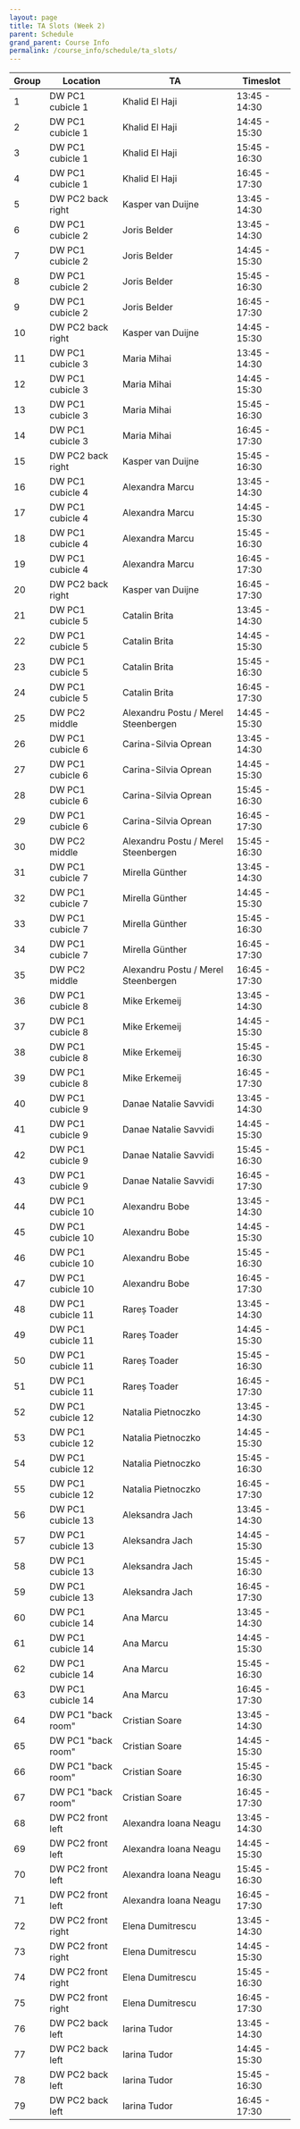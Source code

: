 ```yaml
---
layout: page
title: TA Slots (Week 2)
parent: Schedule
grand_parent: Course Info
permalink: /course_info/schedule/ta_slots/
---
```

|Group | Location | TA | Timeslot|
|--- | --- | --- | ---|
|1 | DW PC1 cubicle 1 | Khalid El Haji | 13:45 - 14:30|
|2 | DW PC1 cubicle 1 | Khalid El Haji | 14:45 - 15:30|
|3 | DW PC1 cubicle 1 | Khalid El Haji | 15:45 - 16:30|
|4 | DW PC1 cubicle 1 | Khalid El Haji | 16:45 - 17:30|
|5 | DW PC2 back right | Kasper van Duijne | 13:45 - 14:30|
|6 | DW PC1 cubicle 2 | Joris Belder | 13:45 - 14:30|
|7 | DW PC1 cubicle 2 | Joris Belder | 14:45 - 15:30|
|8 | DW PC1 cubicle 2 | Joris Belder | 15:45 - 16:30|
|9 | DW PC1 cubicle 2 | Joris Belder | 16:45 - 17:30|
|10 | DW PC2 back right | Kasper van Duijne | 14:45 - 15:30|
|11 | DW PC1 cubicle 3 | Maria Mihai | 13:45 - 14:30|
|12 | DW PC1 cubicle 3 | Maria Mihai | 14:45 - 15:30|
|13 | DW PC1 cubicle 3 | Maria Mihai | 15:45 - 16:30|
|14 | DW PC1 cubicle 3 | Maria Mihai | 16:45 - 17:30|
|15 | DW PC2 back right | Kasper van Duijne | 15:45 - 16:30|
|16 | DW PC1 cubicle 4 | Alexandra Marcu | 13:45 - 14:30|
|17 | DW PC1 cubicle 4 | Alexandra Marcu | 14:45 - 15:30|
|18 | DW PC1 cubicle 4 | Alexandra Marcu | 15:45 - 16:30|
|19 | DW PC1 cubicle 4 | Alexandra Marcu | 16:45 - 17:30|
|20 | DW PC2 back right | Kasper van Duijne | 16:45 - 17:30|
|21 | DW PC1 cubicle 5 | Catalin Brita | 13:45 - 14:30|
|22 | DW PC1 cubicle 5 | Catalin Brita | 14:45 - 15:30|
|23 | DW PC1 cubicle 5 | Catalin Brita | 15:45 - 16:30|
|24 | DW PC1 cubicle 5 | Catalin Brita | 16:45 - 17:30|
|25 | DW PC2 middle | Alexandru Postu / Merel Steenbergen | 14:45 - 15:30|
|26 | DW PC1 cubicle 6 | Carina-Silvia Oprean | 13:45 - 14:30|
|27 | DW PC1 cubicle 6 | Carina-Silvia Oprean | 14:45 - 15:30|
|28 | DW PC1 cubicle 6 | Carina-Silvia Oprean | 15:45 - 16:30|
|29 | DW PC1 cubicle 6 | Carina-Silvia Oprean | 16:45 - 17:30|
|30 | DW PC2 middle | Alexandru Postu / Merel Steenbergen | 15:45 - 16:30|
|31 | DW PC1 cubicle 7 | Mirella Günther | 13:45 - 14:30|
|32 | DW PC1 cubicle 7 | Mirella Günther | 14:45 - 15:30|
|33 | DW PC1 cubicle 7 | Mirella Günther | 15:45 - 16:30|
|34 | DW PC1 cubicle 7 | Mirella Günther | 16:45 - 17:30|
|35 | DW PC2 middle | Alexandru Postu / Merel Steenbergen | 16:45 - 17:30|
|36 | DW PC1 cubicle 8 | Mike Erkemeij | 13:45 - 14:30|
|37 | DW PC1 cubicle 8 | Mike Erkemeij | 14:45 - 15:30|
|38 | DW PC1 cubicle 8 | Mike Erkemeij | 15:45 - 16:30|
|39 | DW PC1 cubicle 8 | Mike Erkemeij | 16:45 - 17:30|
|40 | DW PC1 cubicle 9 | Danae Natalie Savvidi | 13:45 - 14:30|
|41 | DW PC1 cubicle 9 | Danae Natalie Savvidi | 14:45 - 15:30|
|42 | DW PC1 cubicle 9 | Danae Natalie Savvidi | 15:45 - 16:30|
|43 | DW PC1 cubicle 9 | Danae Natalie Savvidi | 16:45 - 17:30|
|44 | DW PC1 cubicle 10 | Alexandru Bobe | 13:45 - 14:30|
|45 | DW PC1 cubicle 10 | Alexandru Bobe | 14:45 - 15:30|
|46 | DW PC1 cubicle 10 | Alexandru Bobe | 15:45 - 16:30|
|47 | DW PC1 cubicle 10 | Alexandru Bobe | 16:45 - 17:30|
|48 | DW PC1 cubicle 11 | Rareș Toader | 13:45 - 14:30|
|49 | DW PC1 cubicle 11 | Rareș Toader | 14:45 - 15:30|
|50 | DW PC1 cubicle 11 | Rareș Toader | 15:45 - 16:30|
|51 | DW PC1 cubicle 11 | Rareș Toader | 16:45 - 17:30|
|52 | DW PC1 cubicle 12 | Natalia Pietnoczko | 13:45 - 14:30|
|53 | DW PC1 cubicle 12 | Natalia Pietnoczko | 14:45 - 15:30|
|54 | DW PC1 cubicle 12 | Natalia Pietnoczko | 15:45 - 16:30|
|55 | DW PC1 cubicle 12 | Natalia Pietnoczko | 16:45 - 17:30|
|56 | DW PC1 cubicle 13 | Aleksandra Jach | 13:45 - 14:30|
|57 | DW PC1 cubicle 13 | Aleksandra Jach | 14:45 - 15:30|
|58 | DW PC1 cubicle 13 | Aleksandra Jach | 15:45 - 16:30|
|59 | DW PC1 cubicle 13 | Aleksandra Jach | 16:45 - 17:30|
|60 | DW PC1 cubicle 14 | Ana Marcu | 13:45 - 14:30|
|61 | DW PC1 cubicle 14 | Ana Marcu | 14:45 - 15:30|
|62 | DW PC1 cubicle 14 | Ana Marcu | 15:45 - 16:30|
|63 | DW PC1 cubicle 14 | Ana Marcu | 16:45 - 17:30|
|64 | DW PC1 "back room" | Cristian Soare | 13:45 - 14:30|
|65 | DW PC1 "back room" | Cristian Soare | 14:45 - 15:30|
|66 | DW PC1 "back room" | Cristian Soare | 15:45 - 16:30|
|67 | DW PC1 "back room" | Cristian Soare | 16:45 - 17:30|
|68 | DW PC2 front left | Alexandra Ioana Neagu | 13:45 - 14:30|
|69 | DW PC2 front left | Alexandra Ioana Neagu | 14:45 - 15:30|
|70 | DW PC2 front left | Alexandra Ioana Neagu | 15:45 - 16:30|
|71 | DW PC2 front left | Alexandra Ioana Neagu | 16:45 - 17:30|
|72 | DW PC2 front right | Elena Dumitrescu | 13:45 - 14:30|
|73 | DW PC2 front right | Elena Dumitrescu | 14:45 - 15:30|
|74 | DW PC2 front right | Elena Dumitrescu | 15:45 - 16:30|
|75 | DW PC2 front right | Elena Dumitrescu | 16:45 - 17:30|
|76 | DW PC2 back left | Iarina Tudor | 13:45 - 14:30|
|77 | DW PC2 back left | Iarina Tudor | 14:45 - 15:30|
|78 | DW PC2 back left | Iarina Tudor | 15:45 - 16:30|
|79 | DW PC2 back left | Iarina Tudor | 16:45 - 17:30|

